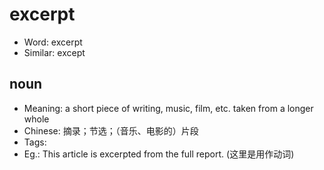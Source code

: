 # excerpt

- Word: excerpt
- Similar: except

## noun

- Meaning: a short piece of writing, music, film, etc. taken from a longer whole
- Chinese: 摘录；节选；（音乐、电影的）片段
- Tags: 
- Eg.: This article is excerpted from the full report. (这里是用作动词)

